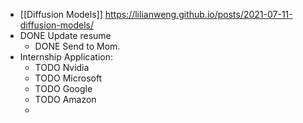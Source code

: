- [[Diffusion Models]] https://lilianweng.github.io/posts/2021-07-11-diffusion-models/
- DONE Update resume
	- DONE Send to Mom.
- Internship Application:
	- TODO Nvidia
	- TODO Microsoft
	- TODO Google
	- TODO Amazon
	-